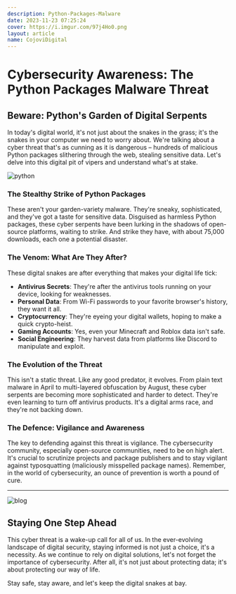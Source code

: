 ```yaml
---
description: Python-Packages-Malware
date: 2023-11-23 07:25:24
cover: https://i.imgur.com/97j4Ho0.png
layout: article
name: CojoviDigital
---
```

# Cybersecurity Awareness: The Python Packages Malware Threat

## Beware: Python's Garden of Digital Serpents

In today's digital world, it's not just about the snakes in the grass; it's the snakes in your computer we need to worry about. We're talking about a cyber threat that's as cunning as it is dangerous – hundreds of malicious Python packages slithering through the web, stealing sensitive data. Let's delve into this digital pit of vipers and understand what's at stake.

![python](https://i.imgur.com/97j4Ho0.png "python")



### The Stealthy Strike of Python Packages

These aren't your garden-variety malware. They're sneaky, sophisticated, and they've got a taste for sensitive data. Disguised as harmless Python packages, these cyber serpents have been lurking in the shadows of open-source platforms, waiting to strike. And strike they have, with about 75,000 downloads, each one a potential disaster.

### The Venom: What Are They After?

These digital snakes are after everything that makes your digital life tick:

- **Antivirus Secrets**: They're after the antivirus tools running on your device, looking for weaknesses.
- **Personal Data**: From Wi-Fi passwords to your favorite browser's history, they want it all.
- **Cryptocurrency**: They're eyeing your digital wallets, hoping to make a quick crypto-heist.
- **Gaming Accounts**: Yes, even your Minecraft and Roblox data isn't safe.
- **Social Engineering**: They harvest data from platforms like Discord to manipulate and exploit.

### The Evolution of the Threat

This isn't a static threat. Like any good predator, it evolves. From plain text malware in April to multi-layered obfuscation by August, these cyber serpents are becoming more sophisticated and harder to detect. They're even learning to turn off antivirus products. It's a digital arms race, and they're not backing down.

### The Defence: Vigilance and Awareness

The key to defending against this threat is vigilance. The cybersecurity community, especially open-source communities, need to be on high alert. It's crucial to scrutinize projects and package publishers and to stay vigilant against typosquatting (maliciously misspelled package names). Remember, in the world of cybersecurity, an ounce of prevention is worth a pound of cure.

---

![blog](https://i.imgur.com/XsXSlXE.jpg "blog")

## Staying One Step Ahead

This cyber threat is a wake-up call for all of us. In the ever-evolving landscape of digital security, staying informed is not just a choice, it's a necessity. As we continue to rely on digital solutions, let's not forget the importance of cybersecurity. After all, it's not just about protecting data; it's about protecting our way of life.

Stay safe, stay aware, and let's keep the digital snakes at bay.